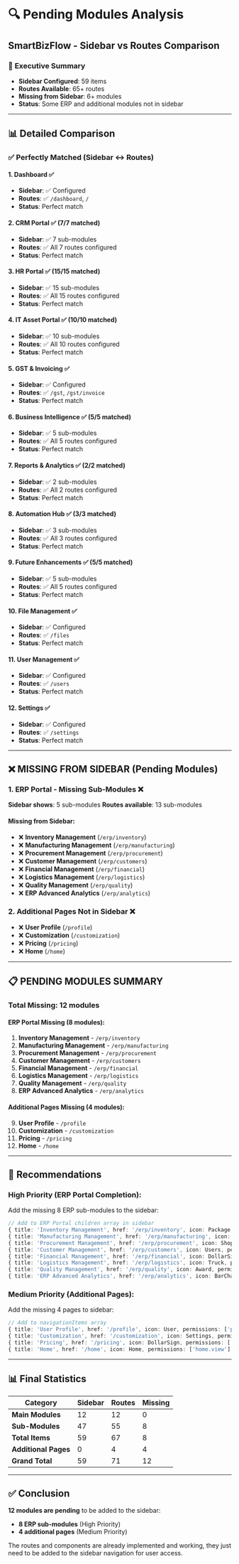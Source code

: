 # 🔍 Pending Modules Analysis
## SmartBizFlow - Sidebar vs Routes Comparison

### 🎯 **Executive Summary**
- **Sidebar Configured**: 59 items
- **Routes Available**: 65+ routes
- **Missing from Sidebar**: 6+ modules
- **Status**: Some ERP and additional modules not in sidebar

---

## 📊 **Detailed Comparison**

### ✅ **Perfectly Matched (Sidebar ↔ Routes)**

#### **1. Dashboard** ✅
- **Sidebar**: ✅ Configured
- **Routes**: ✅ `/dashboard`, `/`
- **Status**: Perfect match

#### **2. CRM Portal** ✅ (7/7 matched)
- **Sidebar**: ✅ 7 sub-modules
- **Routes**: ✅ All 7 routes configured
- **Status**: Perfect match

#### **3. HR Portal** ✅ (15/15 matched)
- **Sidebar**: ✅ 15 sub-modules
- **Routes**: ✅ All 15 routes configured
- **Status**: Perfect match

#### **4. IT Asset Portal** ✅ (10/10 matched)
- **Sidebar**: ✅ 10 sub-modules
- **Routes**: ✅ All 10 routes configured
- **Status**: Perfect match

#### **5. GST & Invoicing** ✅
- **Sidebar**: ✅ Configured
- **Routes**: ✅ `/gst`, `/gst/invoice`
- **Status**: Perfect match

#### **6. Business Intelligence** ✅ (5/5 matched)
- **Sidebar**: ✅ 5 sub-modules
- **Routes**: ✅ All 5 routes configured
- **Status**: Perfect match

#### **7. Reports & Analytics** ✅ (2/2 matched)
- **Sidebar**: ✅ 2 sub-modules
- **Routes**: ✅ All 2 routes configured
- **Status**: Perfect match

#### **8. Automation Hub** ✅ (3/3 matched)
- **Sidebar**: ✅ 3 sub-modules
- **Routes**: ✅ All 3 routes configured
- **Status**: Perfect match

#### **9. Future Enhancements** ✅ (5/5 matched)
- **Sidebar**: ✅ 5 sub-modules
- **Routes**: ✅ All 5 routes configured
- **Status**: Perfect match

#### **10. File Management** ✅
- **Sidebar**: ✅ Configured
- **Routes**: ✅ `/files`
- **Status**: Perfect match

#### **11. User Management** ✅
- **Sidebar**: ✅ Configured
- **Routes**: ✅ `/users`
- **Status**: Perfect match

#### **12. Settings** ✅
- **Sidebar**: ✅ Configured
- **Routes**: ✅ `/settings`
- **Status**: Perfect match

---

## ❌ **MISSING FROM SIDEBAR (Pending Modules)**

### **1. ERP Portal - Missing Sub-Modules** ❌
**Sidebar shows**: 5 sub-modules
**Routes available**: 13 sub-modules

#### **Missing from Sidebar**:
- ❌ **Inventory Management** (`/erp/inventory`)
- ❌ **Manufacturing Management** (`/erp/manufacturing`)
- ❌ **Procurement Management** (`/erp/procurement`)
- ❌ **Customer Management** (`/erp/customers`)
- ❌ **Financial Management** (`/erp/financial`)
- ❌ **Logistics Management** (`/erp/logistics`)
- ❌ **Quality Management** (`/erp/quality`)
- ❌ **ERP Advanced Analytics** (`/erp/analytics`)

### **2. Additional Pages Not in Sidebar** ❌
- ❌ **User Profile** (`/profile`)
- ❌ **Customization** (`/customization`)
- ❌ **Pricing** (`/pricing`)
- ❌ **Home** (`/home`)

---

## 📋 **PENDING MODULES SUMMARY**

### **Total Missing**: 12 modules

#### **ERP Portal Missing** (8 modules):
1. **Inventory Management** - `/erp/inventory`
2. **Manufacturing Management** - `/erp/manufacturing`
3. **Procurement Management** - `/erp/procurement`
4. **Customer Management** - `/erp/customers`
5. **Financial Management** - `/erp/financial`
6. **Logistics Management** - `/erp/logistics`
7. **Quality Management** - `/erp/quality`
8. **ERP Advanced Analytics** - `/erp/analytics`

#### **Additional Pages Missing** (4 modules):
9. **User Profile** - `/profile`
10. **Customization** - `/customization`
11. **Pricing** - `/pricing`
12. **Home** - `/home`

---

## 🔧 **Recommendations**

### **High Priority** (ERP Portal Completion):
Add the missing 8 ERP sub-modules to the sidebar:
```typescript
// Add to ERP Portal children array in sidebar
{ title: 'Inventory Management', href: '/erp/inventory', icon: Package, permissions: ['erp.view'] },
{ title: 'Manufacturing Management', href: '/erp/manufacturing', icon: Settings, permissions: ['erp.view'] },
{ title: 'Procurement Management', href: '/erp/procurement', icon: ShoppingCart, permissions: ['erp.view'] },
{ title: 'Customer Management', href: '/erp/customers', icon: Users, permissions: ['erp.view'] },
{ title: 'Financial Management', href: '/erp/financial', icon: DollarSign, permissions: ['erp.view'] },
{ title: 'Logistics Management', href: '/erp/logistics', icon: Truck, permissions: ['erp.view'] },
{ title: 'Quality Management', href: '/erp/quality', icon: Award, permissions: ['erp.view'] },
{ title: 'ERP Advanced Analytics', href: '/erp/analytics', icon: BarChart3, permissions: ['erp.view'] }
```

### **Medium Priority** (Additional Pages):
Add the missing 4 pages to sidebar:
```typescript
// Add to navigationItems array
{ title: 'User Profile', href: '/profile', icon: User, permissions: ['profile.view'] },
{ title: 'Customization', href: '/customization', icon: Settings, permissions: ['settings.view'] },
{ title: 'Pricing', href: '/pricing', icon: DollarSign, permissions: ['pricing.view'] },
{ title: 'Home', href: '/home', icon: Home, permissions: ['home.view'] }
```

---

## 📊 **Final Statistics**

| Category | Sidebar | Routes | Missing |
|----------|---------|--------|---------|
| **Main Modules** | 12 | 12 | 0 |
| **Sub-Modules** | 47 | 55 | 8 |
| **Total Items** | 59 | 67 | 8 |
| **Additional Pages** | 0 | 4 | 4 |
| **Grand Total** | 59 | 71 | 12 |

---

## ✅ **Conclusion**

**12 modules are pending** to be added to the sidebar:

- **8 ERP sub-modules** (High Priority)
- **4 additional pages** (Medium Priority)

The routes and components are already implemented and working, they just need to be added to the sidebar navigation for user access. 